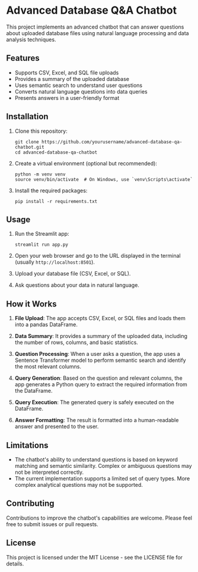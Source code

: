 # Advanced Database Q&A Chatbot

This project implements an advanced chatbot that can answer questions about uploaded database files using natural language processing and data analysis techniques.

## Features

- Supports CSV, Excel, and SQL file uploads
- Provides a summary of the uploaded database
- Uses semantic search to understand user questions
- Converts natural language questions into data queries
- Presents answers in a user-friendly format

## Installation

1. Clone this repository:
   ```
   git clone https://github.com/yourusername/advanced-database-qa-chatbot.git
   cd advanced-database-qa-chatbot
   ```

2. Create a virtual environment (optional but recommended):
   ```
   python -m venv venv
   source venv/bin/activate  # On Windows, use `venv\Scripts\activate`
   ```

3. Install the required packages:
   ```
   pip install -r requirements.txt
   ```

## Usage

1. Run the Streamlit app:
   ```
   streamlit run app.py
   ```

2. Open your web browser and go to the URL displayed in the terminal (usually `http://localhost:8501`).

3. Upload your database file (CSV, Excel, or SQL).

4. Ask questions about your data in natural language.

## How it Works

1. **File Upload**: The app accepts CSV, Excel, or SQL files and loads them into a pandas DataFrame.

2. **Data Summary**: It provides a summary of the uploaded data, including the number of rows, columns, and basic statistics.

3. **Question Processing**: When a user asks a question, the app uses a Sentence Transformer model to perform semantic search and identify the most relevant columns.

4. **Query Generation**: Based on the question and relevant columns, the app generates a Python query to extract the required information from the DataFrame.

5. **Query Execution**: The generated query is safely executed on the DataFrame.

6. **Answer Formatting**: The result is formatted into a human-readable answer and presented to the user.

## Limitations

- The chatbot's ability to understand questions is based on keyword matching and semantic similarity. Complex or ambiguous questions may not be interpreted correctly.
- The current implementation supports a limited set of query types. More complex analytical questions may not be supported.

## Contributing

Contributions to improve the chatbot's capabilities are welcome. Please feel free to submit issues or pull requests.

## License

This project is licensed under the MIT License - see the LICENSE file for details.
